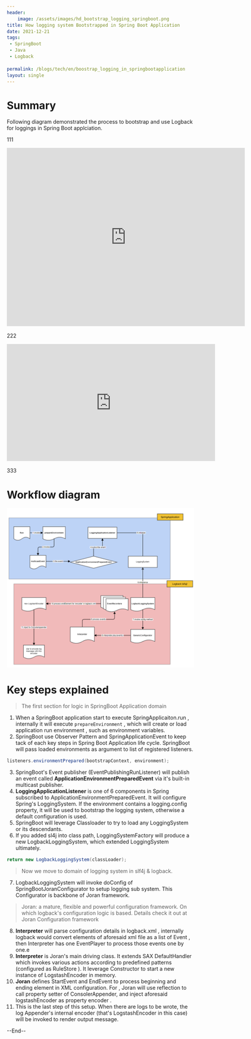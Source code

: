 ```yaml
---
header:
    image: /assets/images/hd_bootstrap_logging_springboot.png
title: How logging system Bootstrapped in Spring Boot Application
date: 2021-12-21
tags:
 - SpringBoot
 - Java
 - Logback
 
permalink: /blogs/tech/en/boostrap_logging_in_springbootapplication
layout: single
---
```


# Summary
Following diagram demonstrated the process to bootstrap and use Logback for loggings in Spring Boot applciation.

111
<iframe
    width="640"
    height="480"
    src="https://youtu.be/Q6GY8rLnyBc"
    frameborder="0"
    allow="autoplay; encrypted-media"
    allowfullscreen
>
</iframe>

222
<iframe width="560" height="315" src="https://www.youtube.com/embed/dQw4w9WgXcQ" frameborder="0" allow="autoplay; encrypted-media" allowfullscreen></iframe>

333

# Workflow diagram

![](/assets/images/BootstrapLoggingInSpringBoot.png)

# Key steps explained
> The first section for logic in SpringBoot Application domain

1. When a SpringBoot application start to execute SpringApplicaiton.run , internally it will execute `prepareEnvironment` , which will create or load application run environment , such as environment variables. 
2. SpringBoot use Observer Pattern and  SpringApplicationEvent to keep tack of each key steps in Spring Boot Application life cycle.  SpringBoot will pass loaded environments as argument to list of registered listeners. 

```java
listeners.environmentPrepared(bootstrapContext, environment);
```
3. SpringBoot's Event publisher (EventPublishingRunListener) will publish an event called **ApplicationEnvironmentPreparedEvent** via it's built-in multicast publisher.
4. **LoggingApplicationListener** is one of 6 components in Spring subscribed to ApplicationEnvironmentPreparedEvent. It will configure Spring's LoggingSystem. If the environment contains a logging.config property, it will be used to bootstrap the logging system, otherwise a default configuration is used.
5. SpringBoot will leverage Classloader to try to load any LoggingSystem or its descendants.
6. If you added sl4j into class path, LoggingSystemFactory will produce a new LogbackLoggingSystem, which extended LoggingSystem ultimately. 

```java
return new LogbackLoggingSystem(classLoader);
```
> Now we move to domain of logging system in slf4j & logback. 


7. LogbackLoggingSystem will invoke doConfig  of SpringBootJoranConfigurator to setup logging sub system. This Configurator is backbone of Joran framework.

> Joran: a mature, flexible and powerful configuration framework. On which logback's configuration logic is based. Details check it out at Joran Configuration framework

8. **Interpreter** will parse configuration details in logback.xml , internally logback would convert elements of aforesaid xml file as a list of Event , then Interpreter has one EventPlayer to process those events one by one.e
9. **Interpreter** is Joran's main driving class. It extends SAX DefaultHandler which invokes various actions according to predefined patterns (configured as RuleStore ). It leverage Constructor to start a new instance of LogstashEncoder in memory.
10. **Joran** defines StartEvent  and EndEvent  to process beginning and ending element in XML configuration. For </encoder> , Joran will use reflection to call property setter of ConsolerAppender, and inject aforesaid logstashEncoder as property encoder .
11. This is the last step of this setup. When there are logs to be wrote, the log Appender's internal encoder  (that's LogstashEncoder in this case) will be invoked to render output message.

--End--

